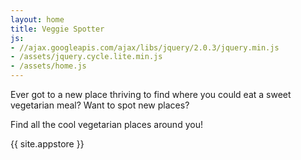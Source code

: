 ```yaml
---
layout: home
title: Veggie Spotter
js:
- //ajax.googleapis.com/ajax/libs/jquery/2.0.3/jquery.min.js
- /assets/jquery.cycle.lite.min.js
- /assets/home.js
---
```

Ever got to a new place thriving to find where you could eat a sweet vegetarian meal?
Want to spot new places?

Find all the cool vegetarian places around you!

<p class="app-store">{{ site.appstore }}</p>
